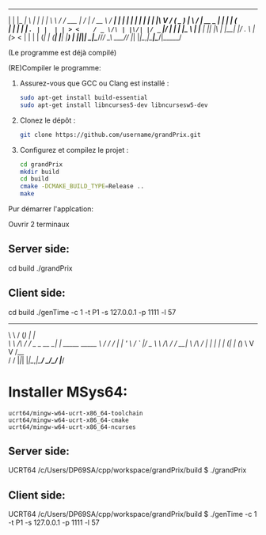  _      _____ _   _ _    ___   __           __  __             ____   _____ 
 | |    |_   _| \ | | |  | \ \ / /   ___    |  \/  |           / __ \ / ____|
 | |      | | |  \| | |  | |\ V /   ( _ )   | \  / | __ _  ___| |  | | (___  
 | |      | | | . ` | |  | | > <    / _ \/\ | |\/| |/ _` |/ __| |  | |\___ \ 
 | |____ _| |_| |\  | |__| |/ . \  | (_>  < | |  | | (_| | (__| |__| |____) |
 |______|_____|_| \_|\____//_/ \_\  \___/\/ |_|  |_|\__,_|\___|\____/|_____/ 
                                                                             
                                  


(Le programme est déjà compilé)

(RE)Compiler le programme:


1. Assurez-vous que GCC ou Clang est installé :
   ```bash
   sudo apt-get install build-essential
   sudo apt-get install libncurses5-dev libncursesw5-dev
   ```
2. Clonez le dépôt :
   ```bash
   git clone https://github.com/username/grandPrix.git
   ```
3. Configurez et compilez le projet :
   ```bash
   cd grandPrix
   mkdir build
   cd build
   cmake -DCMAKE_BUILD_TYPE=Release ..
   make
   ```

Pur démarrer l'applcation:

Ouvrir 2 terminaux

## Server side:
cd build
./grandPrix

## Client side:
cd build
./genTime -c 1 -t P1 -s 127.0.0.1 -p 1111 -l 57




 __          ___           _                   
 \ \        / (_)         | |                  
  \ \  /\  / / _ _ __   __| | _____      _____ 
   \ \/  \/ / | | '_ \ / _` |/ _ \ \ /\ / / __|
    \  /\  /  | | | | | (_| | (_) \ V  V /\__ \
     \/  \/   |_|_| |_|\__,_|\___/ \_/\_/ |___/



# Installer MSys64:


```
ucrt64/mingw-w64-ucrt-x86_64-toolchain
ucrt64/mingw-w64-ucrt-x86_64-cmake
ucrt64/mingw-w64-ucrt-x86_64-ncurses
```

## Server side:
UCRT64 /c/Users/DP69SA/cpp/workspace/grandPrix/build
$ ./grandPrix

## Client side:
UCRT64 /c/Users/DP69SA/cpp/workspace/grandPrix/build
$ ./genTime -c 1 -t P1 -s 127.0.0.1 -p 1111 -l 57
